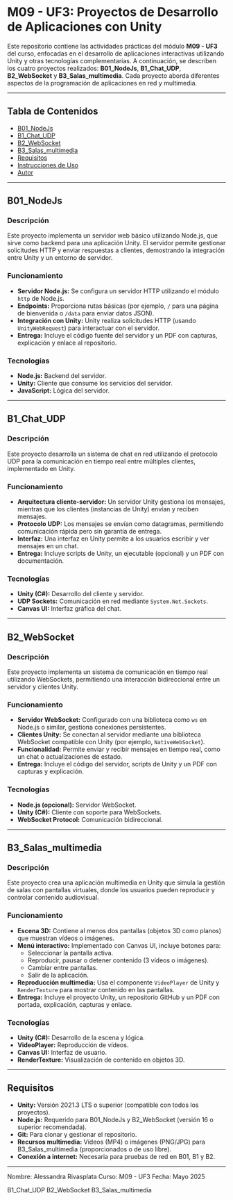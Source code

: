 # M09 - UF3: Proyectos de Desarrollo de Aplicaciones con Unity

Este repositorio contiene las actividades prácticas del módulo **M09 - UF3** del curso, enfocadas en el desarrollo de aplicaciones interactivas utilizando Unity y otras tecnologías complementarias. A continuación, se describen los cuatro proyectos realizados: **B01_NodeJs**, **B1_Chat_UDP**, **B2_WebSocket** y **B3_Salas_multimedia**. Cada proyecto aborda diferentes aspectos de la programación de aplicaciones en red y multimedia.

---

## Tabla de Contenidos

- [B01_NodeJs](#b01_nodejs)  
- [B1_Chat_UDP](#b1_chat_udp)  
- [B2_WebSocket](#b2_websocket)  
- [B3_Salas_multimedia](#b3_salas_multimedia)  
- [Requisitos](#requisitos)  
- [Instrucciones de Uso](#instrucciones-de-uso)  
- [Autor](#autor)

---

## B01_NodeJs

### Descripción

Este proyecto implementa un servidor web básico utilizando Node.js, que sirve como backend para una aplicación Unity. El servidor permite gestionar solicitudes HTTP y enviar respuestas a clientes, demostrando la integración entre Unity y un entorno de servidor.

### Funcionamiento

- **Servidor Node.js:** Se configura un servidor HTTP utilizando el módulo `http` de Node.js.  
- **Endpoints:** Proporciona rutas básicas (por ejemplo, `/` para una página de bienvenida o `/data` para enviar datos JSON).  
- **Integración con Unity:** Unity realiza solicitudes HTTP (usando `UnityWebRequest`) para interactuar con el servidor.  
- **Entrega:** Incluye el código fuente del servidor y un PDF con capturas, explicación y enlace al repositorio.

### Tecnologías

- **Node.js:** Backend del servidor.  
- **Unity:** Cliente que consume los servicios del servidor.  
- **JavaScript:** Lógica del servidor.

---

## B1_Chat_UDP

### Descripción

Este proyecto desarrolla un sistema de chat en red utilizando el protocolo UDP para la comunicación en tiempo real entre múltiples clientes, implementado en Unity.

### Funcionamiento

- **Arquitectura cliente-servidor:** Un servidor Unity gestiona los mensajes, mientras que los clientes (instancias de Unity) envían y reciben mensajes.  
- **Protocolo UDP:** Los mensajes se envían como datagramas, permitiendo comunicación rápida pero sin garantía de entrega.  
- **Interfaz:** Una interfaz en Unity permite a los usuarios escribir y ver mensajes en un chat.  
- **Entrega:** Incluye scripts de Unity, un ejecutable (opcional) y un PDF con documentación.

### Tecnologías

- **Unity (C#):** Desarrollo del cliente y servidor.  
- **UDP Sockets:** Comunicación en red mediante `System.Net.Sockets`.  
- **Canvas UI:** Interfaz gráfica del chat.

---

## B2_WebSocket

### Descripción

Este proyecto implementa un sistema de comunicación en tiempo real utilizando WebSockets, permitiendo una interacción bidireccional entre un servidor y clientes Unity.

### Funcionamiento

- **Servidor WebSocket:** Configurado con una biblioteca como `ws` en Node.js o similar, gestiona conexiones persistentes.  
- **Clientes Unity:** Se conectan al servidor mediante una biblioteca WebSocket compatible con Unity (por ejemplo, `NativeWebSocket`).  
- **Funcionalidad:** Permite enviar y recibir mensajes en tiempo real, como un chat o actualizaciones de estado.  
- **Entrega:** Incluye el código del servidor, scripts de Unity y un PDF con capturas y explicación.

### Tecnologías

- **Node.js (opcional):** Servidor WebSocket.  
- **Unity (C#):** Cliente con soporte para WebSockets.  
- **WebSocket Protocol:** Comunicación bidireccional.

---

## B3_Salas_multimedia

### Descripción

Este proyecto crea una aplicación multimedia en Unity que simula la gestión de salas con pantallas virtuales, donde los usuarios pueden reproducir y controlar contenido audiovisual.

### Funcionamiento

- **Escena 3D:** Contiene al menos dos pantallas (objetos 3D como planos) que muestran vídeos o imágenes.  
- **Menú interactivo:** Implementado con Canvas UI, incluye botones para:  
  - Seleccionar la pantalla activa.  
  - Reproducir, pausar o detener contenido (3 vídeos o imágenes).  
  - Cambiar entre pantallas.  
  - Salir de la aplicación.  
- **Reproducción multimedia:** Usa el componente `VideoPlayer` de Unity y `RenderTexture` para mostrar contenido en las pantallas.  
- **Entrega:** Incluye el proyecto Unity, un repositorio GitHub y un PDF con portada, explicación, capturas y enlace.

### Tecnologías

- **Unity (C#):** Desarrollo de la escena y lógica.  
- **VideoPlayer:** Reproducción de vídeos.  
- **Canvas UI:** Interfaz de usuario.  
- **RenderTexture:** Visualización de contenido en objetos 3D.

---

## Requisitos

- **Unity:** Versión 2021.3 LTS o superior (compatible con todos los proyectos).  
- **Node.js:** Requerido para B01_NodeJs y B2_WebSocket (versión 16 o superior recomendada).  
- **Git:** Para clonar y gestionar el repositorio.  
- **Recursos multimedia:** Vídeos (MP4) o imágenes (PNG/JPG) para B3_Salas_multimedia (proporcionados o de uso libre).  
- **Conexión a internet:** Necesaria para pruebas de red en B01, B1 y B2.

---

Nombre: Alessandra Rivasplata
Curso: M09 - UF3
Fecha: Mayo 2025



B1_Chat_UDP
B2_WebSocket
B3_Salas_multimedia

